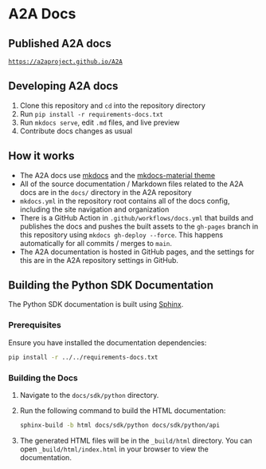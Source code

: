 # A2A Docs

## Published A2A docs

[`https://a2aproject.github.io/A2A`](https://a2aproject.github.io/A2A)

## Developing A2A docs

1. Clone this repository and `cd` into the repository directory
2. Run `pip install -r requirements-docs.txt`
3. Run `mkdocs serve`, edit `.md` files, and live preview
4. Contribute docs changes as usual

## How it works

- The A2A docs use [mkdocs](https://www.mkdocs.org/) and the
  [mkdocs-material theme](https://squidfunk.github.io/mkdocs-material/)
- All of the source documentation / Markdown files related to the A2A docs are
  in the `docs/` directory in the A2A repository
- `mkdocs.yml` in the repository root contains all of the docs config, including
  the site navigation and organization
- There is a GitHub Action in `.github/workflows/docs.yml` that builds and
  publishes the docs and pushes the built assets to the `gh-pages` branch in
  this repository using `mkdocs gh-deploy --force`. This happens automatically for all
  commits / merges to `main`.
- The A2A documentation is hosted in GitHub pages, and the settings for this are
  in the A2A repository settings in GitHub.

## Building the Python SDK Documentation

The Python SDK documentation is built using [Sphinx](https://www.sphinx-doc.org/).

### Prerequisites

Ensure you have installed the documentation dependencies:

```bash
pip install -r ../../requirements-docs.txt
```

### Building the Docs

1. Navigate to the `docs/sdk/python` directory.
2. Run the following command to build the HTML documentation:

   ```bash
   sphinx-build -b html docs/sdk/python docs/sdk/python/api
   ```

3. The generated HTML files will be in the `_build/html` directory. You can open `_build/html/index.html` in your browser to view the documentation.
